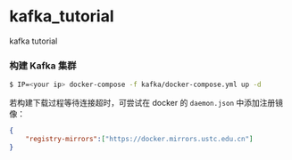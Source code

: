# kafka_tutorial
kafka tutorial

### 构建 Kafka 集群
``` bash
$ IP=<your ip> docker-compose -f kafka/docker-compose.yml up -d
```

若构建下载过程等待连接超时，可尝试在 docker 的 `daemon.json` 中添加注册镜像：
``` json
{
    "registry-mirrors":["https://docker.mirrors.ustc.edu.cn"]
}
```
